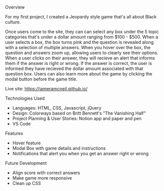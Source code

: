 Overview

For my first project, I created a Jeopardy style game that's all about Black culture.

Once users come to the site, they can can select any box under the 5 topic categories that's under a dollar amount ranging from $100 - $500. When a user selects a box, the box turns pink and the question is revealed along with a selection of multiple answers. When you hover over the box, the question and answers zoom up, allowing users to clearly see their options. When a user clicks on their answer, they will recieve an alert that informs them if the answer is right or wrong. If the answer is correct, the user is informed they have recieved the dollar amount associated with that question box. Users can also learn more about the game by clicking the modal button before the game title.

Live site: https://jameramcneil.github.io/

Technologies Used

- Languages: HTML, CSS, Javascript, jQuery
- Design: Colorways based on Britt Bennett's "The Vanishing Half"
- Project Planning & User Stories: Notion app and paper and pen
- VS Code

Features

- Hover feature
- Modal Box with game details and instructions
- Notifications that alert you when you get an answer right or wrong

Future Development

- Align score with correct answers
- Make game more responsive
- Clean up CSS